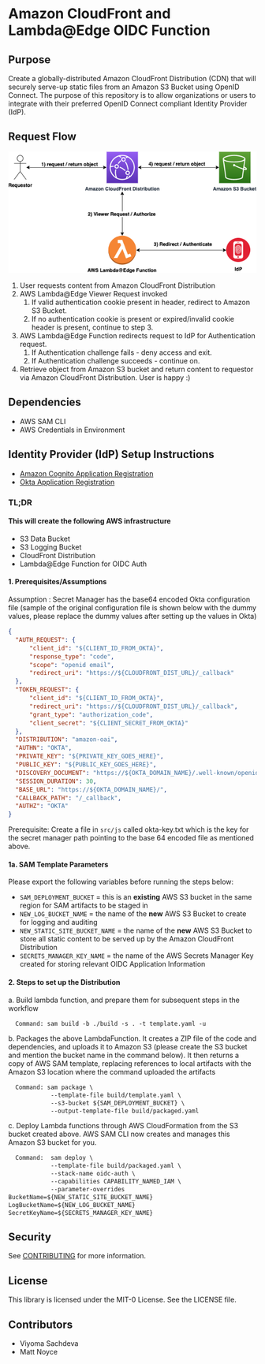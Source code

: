 # Amazon CloudFront and Lambda@Edge OIDC Function

## Purpose

Create a globally-distributed Amazon CloudFront Distribution (CDN) that will securely serve-up static files from an Amazon S3 Bucket using OpenID Connect. The purpose of this repository is to allow organizations or users to integrate with their preferred OpenID Connect compliant Identity Provider (IdP). 

## Request Flow

![request_flow](images/request_flow.png)

1. User requests content from Amazon CloudFront Distribution
2. AWS Lambda@Edge Viewer Request invoked
	1. If valid authentication cookie present in header, redirect to Amazon S3 Bucket.
	2. If no authentication cookie is present or expired/invalid cookie header is present, continue to step 3.
3. AWS Lambda@Edge Function redirects request to IdP for Authentication request.
	1. If Authentication challenge fails - deny access and exit.
	2. If Authentication challenge succeeds - continue on.
4. Retrieve object from Amazon S3 bucket and return content to requestor via Amazon CloudFront Distribution. User is happy :)


## Dependencies

- AWS SAM CLI
- AWS Credentials in Environment

## Identity Provider (IdP) Setup Instructions
- [Amazon Cognito Application Registration](docs/cognito.md)
- [Okta Application Registration](docs/okta.md)

### TL;DR

#### This will create the following AWS infrastructure

- S3 Data Bucket
- S3 Logging Bucket
- CloudFront Distribution
- Lambda@Edge Function for OIDC Auth


#### 1. Prerequisites/Assumptions

  Assumption : Secret Manager has the base64 encoded Okta configuration file (sample of the original configuration file is shown below with the dummy values, please replace the dummy values after setting up the values in Okta)

  ```json
{
	"AUTH_REQUEST": {
		"client_id": "${CLIENT_ID_FROM_OKTA}",
		"response_type": "code",
		"scope": "openid email",
		"redirect_uri": "https://${CLOUDFRONT_DIST_URL}/_callback"
	},
	"TOKEN_REQUEST": {
		"client_id": "${CLIENT_ID_FROM_OKTA}",
		"redirect_uri": "https://${CLOUDFRONT_DIST_URL}/_callback",
		"grant_type": "authorization_code",
		"client_secret": "${CLIENT_SECRET_FROM_OKTA}"
	},
	"DISTRIBUTION": "amazon-oai",
	"AUTHN": "OKTA",
	"PRIVATE_KEY": "${PRIVATE_KEY_GOES_HERE}",
	"PUBLIC_KEY": "${PUBLIC_KEY_GOES_HERE}",
	"DISCOVERY_DOCUMENT": "https://${OKTA_DOMAIN_NAME}/.well-known/openid-configuration",
	"SESSION_DURATION": 30,
	"BASE_URL": "https://${OKTA_DOMAIN_NAME}/",
	"CALLBACK_PATH": "/_callback",
	"AUTHZ": "OKTA"
}
```

  Prerequisite: Create a file in `src/js` called okta-key.txt which is the key for the secret manager path pointing to the base 64 encoded file as mentioned above.

#### 1a. SAM Template Parameters

Please export the following variables before running the steps below:
- `SAM_DEPLOYMENT_BUCKET` = this is an **existing** AWS S3 bucket in the same region for SAM artifacts to be staged in
- `NEW_LOG_BUCKET_NAME` = the name of the **new** AWS S3 Bucket to create for logging and auditing
- `NEW_STATIC_SITE_BUCKET_NAME` = the name of the **new** AWS S3 Bucket to store all static content to be served up by the Amazon CloudFront Distribution
- `SECRETS_MANAGER_KEY_NAME` = the name of the AWS Secrets Manager Key created for storing relevant OIDC Application Information


#### 2. Steps to set up the Distribution

  a. Build lambda function, and prepare them for subsequent steps in the workflow
  
      Command: sam build -b ./build -s . -t template.yaml -u

  b. Packages the above LambdaFunction. It creates a ZIP file of the code and dependencies, and uploads it to Amazon S3 (please create the S3 bucket and mention the bucket name in the command below). It then returns a copy of AWS SAM template, replacing references to local artifacts with the Amazon S3 location where the command uploaded the artifacts

      Command: sam package \
                --template-file build/template.yaml \
                --s3-bucket ${SAM_DEPLOYMENT_BUCKET} \
                --output-template-file build/packaged.yaml

  c. Deploy Lambda functions through AWS CloudFormation from the S3 bucket created above. AWS SAM CLI now creates and manages this Amazon S3 bucket for you.

      Command:  sam deploy \
                --template-file build/packaged.yaml \
                --stack-name oidc-auth \
                --capabilities CAPABILITY_NAMED_IAM \
				--parameter-overrides BucketName=${NEW_STATIC_SITE_BUCKET_NAME} LogBucketName=${NEW_LOG_BUCKET_NAME} SecretKeyName=${SECRETS_MANAGER_KEY_NAME}

## Security

See [CONTRIBUTING](CONTRIBUTING.md#security-issue-notifications) for more information.

## License

This library is licensed under the MIT-0 License. See the LICENSE file.

## Contributors

- Viyoma Sachdeva
- Matt Noyce
